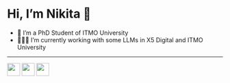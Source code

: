 <h1>Hi, I’m Nikita 👋</h1>

- 👀 I’m a PhD Student of ITMO University
- 👨🏻‍💻 I’m currently working with some LLMs in X5 Digital and ITMO University
___

[<img height="30" src="https://img.shields.io/badge/-Telegram-26A5E4?logo=telegram&logoColor=white">](https://t.me/mrCoolTg)
[<img height="30" src="https://img.shields.io/badge/-Habr-65A3BE?logo=habr&logoColor=white">](https://habr.com/ru/users/mrcoolinhabr)
[<img height="30" src="https://img.shields.io/badge/-ORCID-A6CE39?logo=orcid&logoColor=white">](https://orcid.org/0000-0002-3952-6080)
